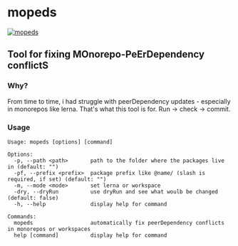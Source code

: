# mopeds

[![mopeds](https://github.com/porkus1990/mopeds/actions/workflows/mopeds.yml/badge.svg)](https://github.com/porkus1990/mopeds/actions/workflows/mopeds.yml)

## Tool for fixing MOnorepo-PeErDependency conflictS

### Why?

From time to time, i had struggle with peerDependency updates - especially in monorepos like lerna. That's what this tool is for.
Run -> check -> commit.

### Usage

````
Usage: mopeds [options] [command]

Options:
  -p, --path <path>       path to the folder where the packages live in (default: "")
  -pf, --prefix <prefix>  package prefix like @name/ (slash is required, if set) (default: "")
  -m, --mode <mode>       set lerna or workspace
  -dry, --dryRun          use dryRun and see what woulb be changed (default: false)
  -h, --help              display help for command

Commands:
  mopeds                  automatically fix peerDependency conflicts in monorepos or workspaces
  help [command]          display help for command
  ````

